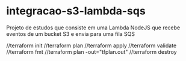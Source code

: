 # integracao-s3-lambda-sqs
Projeto de estudos que consiste em uma Lambda NodeJS que recebe eventos de um bucket S3 e envia para uma fila SQS


//terraform init
//terraform plan
//terraform apply
//terraform validate
//terraform fmt
//terraform plan -out="tfplan.out"
//terraform destroy